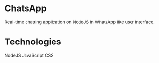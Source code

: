 # ChatsApp
Real-time chatting application on NodeJS in WhatsApp like user interface.

# Technologies
NodeJS
JavaScript
CSS
